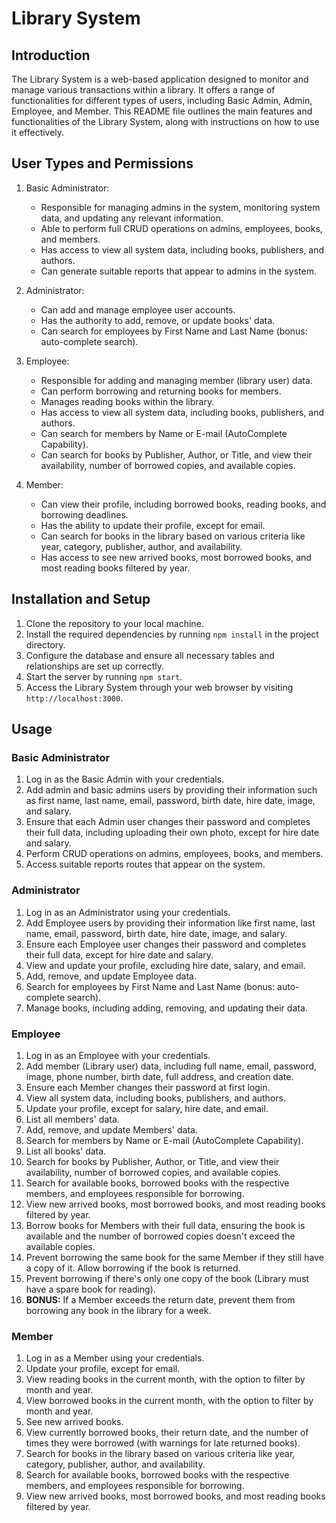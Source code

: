 # Library System

## Introduction

The Library System is a web-based application designed to monitor and manage various transactions within a library. It offers a range of functionalities for different types of users, including Basic Admin, Admin, Employee, and Member. This README file outlines the main features and functionalities of the Library System, along with instructions on how to use it effectively.

## User Types and Permissions

1. Basic Administrator:
   - Responsible for managing admins in the system, monitoring system data, and updating any relevant information.
   - Able to perform full CRUD operations on admins, employees, books, and members.
   - Has access to view all system data, including books, publishers, and authors.
   - Can generate suitable reports that appear to admins in the system.

2. Administrator:
   - Can add and manage employee user accounts.
   - Has the authority to add, remove, or update books' data.
   - Can search for employees by First Name and Last Name (bonus: auto-complete search).

3. Employee:
   - Responsible for adding and managing member (library user) data.
   - Can perform borrowing and returning books for members.
   - Manages reading books within the library.
   - Has access to view all system data, including books, publishers, and authors.
   - Can search for members by Name or E-mail (AutoComplete Capability).
   - Can search for books by Publisher, Author, or Title, and view their availability, number of borrowed copies, and available copies.

4. Member:
   - Can view their profile, including borrowed books, reading books, and borrowing deadlines.
   - Has the ability to update their profile, except for email.
   - Can search for books in the library based on various criteria like year, category, publisher, author, and availability.
   - Has access to see new arrived books, most borrowed books, and most reading books filtered by year.

## Installation and Setup

1. Clone the repository to your local machine.
2. Install the required dependencies by running `npm install` in the project directory.
3. Configure the database and ensure all necessary tables and relationships are set up correctly.
4. Start the server by running `npm start`.
5. Access the Library System through your web browser by visiting `http://localhost:3000`.

## Usage

### Basic Administrator

1. Log in as the Basic Admin with your credentials.
2. Add admin and basic admins users by providing their information such as first name, last name, email, password, birth date, hire date, image, and salary.
3. Ensure that each Admin user changes their password and completes their full data, including uploading their own photo, except for hire date and salary.
4. Perform CRUD operations on admins, employees, books, and members.
5. Access suitable reports routes that appear on the system.

### Administrator

1. Log in as an Administrator using your credentials.
2. Add Employee users by providing their information like first name, last name, email, password, birth date, hire date, image, and salary.
3. Ensure each Employee user changes their password and completes their full data, except for hire date and salary.
4. View and update your profile, excluding hire date, salary, and email.
5. Add, remove, and update Employee data.
6. Search for employees by First Name and Last Name (bonus: auto-complete search).
7. Manage books, including adding, removing, and updating their data.

### Employee

1. Log in as an Employee with your credentials.
2. Add member (Library user) data, including full name, email, password, image, phone number, birth date, full address, and creation date.
3. Ensure each Member changes their password at first login.
4. View all system data, including books, publishers, and authors.
5. Update your profile, except for salary, hire date, and email.
6. List all members' data.
7. Add, remove, and update Members' data.
8. Search for members by Name or E-mail (AutoComplete Capability).
9. List all books' data.
10. Search for books by Publisher, Author, or Title, and view their availability, number of borrowed copies, and available copies.
11. Search for available books, borrowed books with the respective members, and employees responsible for borrowing.
12. View new arrived books, most borrowed books, and most reading books filtered by year.
13. Borrow books for Members with their full data, ensuring the book is available and the number of borrowed copies doesn't exceed the available copies.
14. Prevent borrowing the same book for the same Member if they still have a copy of it. Allow borrowing if the book is returned.
15. Prevent borrowing if there's only one copy of the book (Library must have a spare book for reading).
16. **BONUS:** If a Member exceeds the return date, prevent them from borrowing any book in the library for a week.

### Member

1. Log in as a Member using your credentials.
2. Update your profile, except for email.
3. View reading books in the current month, with the option to filter by month and year.
4. View borrowed books in the current month, with the option to filter by month and year.
5. See new arrived books.
6. View currently borrowed books, their return date, and the number of times they were borrowed (with warnings for late returned books).
7. Search for books in the library based on various criteria like year, category, publisher, author, and availability.
8. Search for available books, borrowed books with the respective members, and employees responsible for borrowing.
9. View new arrived books, most borrowed books, and most reading books filtered by year.
